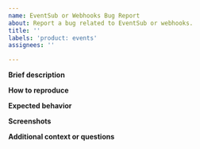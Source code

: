 ```yaml
---
name: EventSub or Webhooks Bug Report
about: Report a bug related to EventSub or webhooks.
title: ''
labels: 'product: events'
assignees: ''

---
```


**Brief description**

**How to reproduce**

**Expected behavior**

**Screenshots**

**Additional context or questions**
